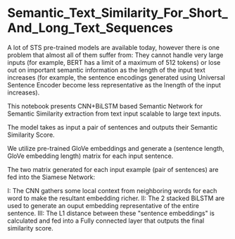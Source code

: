 # Semantic_Text_Similarity_For_Short_And_Long_Text_Sequences


A lot of STS pre-trained models are available today, however there is one problem that almost all of them suffer from: They cannot handle very large inputs (for example, BERT has a limit of a maximum of 512 tokens) or lose out on important semantic information as the length of the input text increases (for example, the sentence encodings generated using Universal Sentence Encoder become less representative as the lnength of the input increases).


This notebook presents CNN+BiLSTM based Semantic Network for Semantic Similarity extraction from text input scalable to large text inputs.

The model takes as input a pair of sentences and outputs their Semantic Similarity Score.

We utilize pre-trained GloVe embeddings and generate a (sentence length, GloVe embedding length) matrix for each input sentence.

The two matrix generated for each input example (pair of sentences) are fed into the Siamese Network:

I: The CNN gathers some local context from neighboring words for each word to make the resultant embedding richer.
II: The 2 stacked BiLSTM are used to generate an ouput embedding representative of the entire sentence.
III: The L1 distance between these "sentence embeddings" is calculated and fed into a Fully connected layer that outputs the final similarity score.
